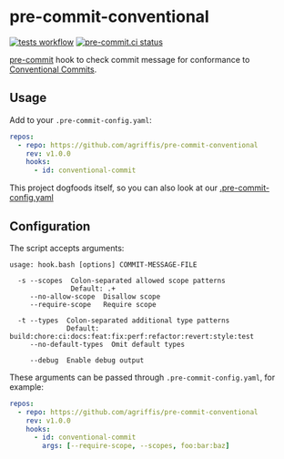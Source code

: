 # pre-commit-conventional

[![tests workflow](https://github.com/agriffis/pre-commit-conventional/actions/workflows/tests.yml/badge.svg)](https://github.com/agriffis/pre-commit-conventional/actions/workflows/tests.yml) [![pre-commit.ci status](https://results.pre-commit.ci/badge/github/agriffis/pre-commit-conventional/main.svg)](https://results.pre-commit.ci/latest/github/agriffis/pre-commit-conventional/main)

[pre-commit](https://pre-commit.com/) hook to check commit message for
conformance to [Conventional Commits](https://www.conventionalcommits.org/).

## Usage

Add to your `.pre-commit-config.yaml`:

```yaml
repos:
  - repo: https://github.com/agriffis/pre-commit-conventional
    rev: v1.0.0
    hooks:
      - id: conventional-commit
```

This project dogfoods itself, so you can also look at our
[.pre-commit-config.yaml](https://github.com/agriffis/pre-commit-conventional/blob/main/.pre-commit-config.yaml)

## Configuration

The script accepts arguments:

```
usage: hook.bash [options] COMMIT-MESSAGE-FILE

  -s --scopes  Colon-separated allowed scope patterns
               Default: .+
     --no-allow-scope  Disallow scope
     --require-scope   Require scope

  -t --types  Colon-separated additional type patterns
              Default: build:chore:ci:docs:feat:fix:perf:refactor:revert:style:test
     --no-default-types  Omit default types

     --debug  Enable debug output
```

These arguments can be passed through `.pre-commit-config.yaml`, for example:

```yaml
repos:
  - repo: https://github.com/agriffis/pre-commit-conventional
    rev: v1.0.0
    hooks:
      - id: conventional-commit
        args: [--require-scope, --scopes, foo:bar:baz]
```
